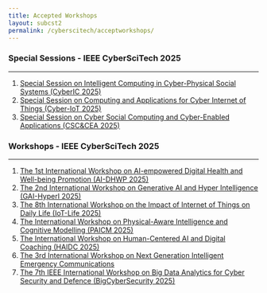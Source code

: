 ```yaml
---
title: Accepted Workshops 
layout: subcst2
permalink: /cyberscitech/acceptworkshops/
---
```



<h3>Special Sessions - IEEE CyberSciTech 2025</h3>
<hr>
<ol>
<li><a href="/2025/assets/files/ws-ss/cst/CyberIC2025_CFP.pdf" target="_new"><u>Special Session on Intelligent Computing in Cyber-Physical Social Systems (CyberIC 2025)</u></a></li>
<li><a href="/2025/assets/files/ws-ss/cst/Cyber-IoT2025_CFP.pdf" target="_new"><u>Special Session on Computing and Applications for Cyber Internet of Things (Cyber-IoT 2025)</u></a></li>
<li><a href="/2025/assets/files/ws-ss/cst/CSC-CEA_2025_CFP.pdf" target="_new"><u>Special Session on Cyber Social Computing and Cyber-Enabled Applications (CSC&CEA 2025)</u></a></li>
</ol>

<h3>Workshops - IEEE CyberSciTech 2025</h3>
<hr/>
<ol>
<li><a href="https://aidhwp.github.io/" target="_new"><u>The 1st International Workshop on AI-empowered Digital Health and Well-being Promotion (AI-DHWP 2025)</u></a></li>

<li><a href="https://gai-hyperi.github.io/" target="_new"><u>The 2nd International Workshop on Generative AI and Hyper Intelligence (GAI-HyperI 2025)</u></a></li>

<li><a href="/2025/assets/files/ws-ss/cst/IOT-LIFE2025_CFP.pdf" target="_new"><u>The 8th International Workshop on the Impact of Internet of Things on Daily Life (IoT-Life 2025)</u></a></li>

<li><a href="/2025/assets/files/ws-ss/cst/PAICM2025_CFP.pdf" target="_new"><u>The International Workshop on Physical-Aware Intelligence and Cognitive Modelling (PAICM 2025)</u></a></li>

<li><a href="/2025/assets/files/ws-ss/cst/HAIDC2025_CFP.pdf" target="_new"><u>The International Workshop on Human-Centered AI and Digital Coaching (HAIDC 2025)</u></a></li>

<li><a href="/2025/assets/files/ws-ss/cst/NGIWEC2025_CFP.pdf" target="_new"><u>The 3rd International Workshop on Next Generation Intelligent Emergency Communications</u></a></li>

<li><a href="/2025/assets/files/ws-ss/cst/BigCyberSecurity2025_CFP.pdf" target="_new"><u>The 7th IEEE International Workshop on Big Data Analytics for Cyber Security and Defence (BigCyberSecurity 2025)</u></a></li>
</ol>